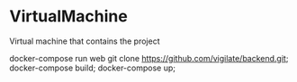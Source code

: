 # VirtualMachine
Virtual machine that contains the project 


docker-compose run web git clone https://github.com/vigilate/backend.git;
docker-compose build;
docker-compose up;
